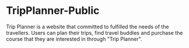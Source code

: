 # TripPlanner-Public
Trip Planner is a website that committed to fulfilled the needs of the travellers. Users can plan their trips, find travel buddies and purchase the course that they are interested in through "Trip Planner".
